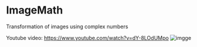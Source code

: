 # ImageMath
Transformation of images using complex numbers


Youtube video: https://www.youtube.com/watch?v=dY-8LOdUMpo
![imgge](https://img.youtube.com/vi/dY-8LOdUMpo/maxresdefault.jpg)
